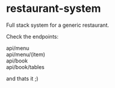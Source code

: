 # restaurant-system
Full stack system for a generic restaurant.

Check the endpoints: <br>

api/menu <br>
api/menu/(item) <br>
api/book <br>
api/book/tables <br>

and thats it ;)
